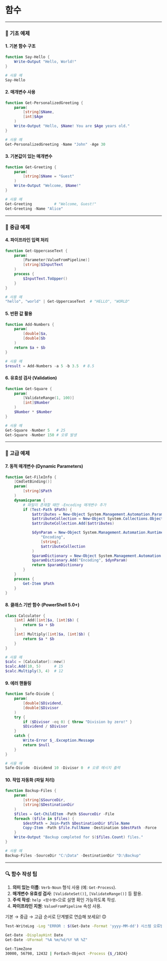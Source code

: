 # 함수

---

### 📘 **기초 예제**

#### 1. **기본 함수 구조**

```powershell
function Say-Hello {
    Write-Output "Hello, World!"
}

# 사용 예
Say-Hello
```

#### 2. **매개변수 사용**

```powershell
function Get-PersonalizedGreeting {
    param(
        [string]$Name,
        [int]$Age
    )
    Write-Output "Hello, $Name! You are $Age years old."
}

# 사용 예
Get-PersonalizedGreeting -Name "John" -Age 30
```

#### 3. **기본값이 있는 매개변수**

```powershell
function Get-Greeting {
    param(
        [string]$Name = "Guest"
    )
    Write-Output "Welcome, $Name!"
}

# 사용 예
Get-Greeting          # "Welcome, Guest!"
Get-Greeting -Name "Alice"
```

---

### 📗 **중급 예제**

#### 4. **파이프라인 입력 처리**

```powershell
function Get-UppercaseText {
    param(
        [Parameter(ValueFromPipeline)]
        [string]$InputText
    )
    process {
        $InputText.ToUpper()
    }
}

# 사용 예
"hello", "world" | Get-UppercaseText  # "HELLO", "WORLD"
```

#### 5. **반환 값 활용**

```powershell
function Add-Numbers {
    param(
        [double]$a,
        [double]$b
    )
    return $a + $b
}

# 사용 예
$result = Add-Numbers -a 5 -b 3.5  # 8.5
```

#### 6. **유효성 검사 (Validation)**

```powershell
function Get-Square {
    param(
        [ValidateRange(1, 100)]
        [int]$Number
    )
    $Number * $Number
}

# 사용 예
Get-Square -Number 5   # 25
Get-Square -Number 150 # 오류 발생
```

---

### 📕 **고급 예제**

#### 7. **동적 매개변수 (Dynamic Parameters)**

```powershell
function Get-FileInfo {
    [CmdletBinding()]
    param(
        [string]$Path
    )
    dynamicparam {
        # 파일이 존재할 때만 -Encoding 매개변수 추가
        if (Test-Path $Path) {
            $attributes = New-Object System.Management.Automation.ParameterAttribute
            $attributeCollection = New-Object System.Collections.ObjectModel.Collection[System.Attribute]
            $attributeCollection.Add($attributes)

            $dynParam = New-Object System.Management.Automation.RuntimeDefinedParameter(
                "Encoding",
                [string],
                $attributeCollection
            )
            $paramDictionary = New-Object System.Management.Automation.RuntimeDefinedParameterDictionary
            $paramDictionary.Add("Encoding", $dynParam)
            return $paramDictionary
        }
    }
    process {
        Get-Item $Path
    }
}
```

#### 8. **클래스 기반 함수 (PowerShell 5.0+)**

```powershell
class Calculator {
    [int] Add([int]$a, [int]$b) {
        return $a + $b
    }
    [int] Multiply([int]$a, [int]$b) {
        return $a * $b
    }
}

# 사용 예
$calc = [Calculator]::new()
$calc.Add(10, 5)      # 15
$calc.Multiply(3, 4)  # 12
```

#### 9. **에러 핸들링**

```powershell
function Safe-Divide {
    param(
        [double]$Dividend,
        [double]$Divisor
    )
    try {
        if ($Divisor -eq 0) { throw "Division by zero!" }
        $Dividend / $Divisor
    }
    catch {
        Write-Error $_.Exception.Message
        return $null
    }
}

# 사용 예
Safe-Divide -Dividend 10 -Divisor 0  # 오류 메시지 출력
```

#### 10. **작업 자동화 (파일 처리)**

```powershell
function Backup-Files {
    param(
        [string]$SourceDir,
        [string]$DestinationDir
    )
    $files = Get-ChildItem -Path $SourceDir -File
    foreach ($file in $files) {
        $destPath = Join-Path $DestinationDir $file.Name
        Copy-Item -Path $file.FullName -Destination $destPath -Force
    }
    Write-Output "Backup completed for $($files.Count) files."
}

# 사용 예
Backup-Files -SourceDir "C:\Data" -DestinationDir "D:\Backup"
```

---

### 🔍 **함수 작성 팁**

1. **의미 있는 이름**: `Verb-Noun` 형식 사용 (예: `Get-Process`).
2. **매개변수 유효성 검사**: `[ValidateSet()]`, `[ValidateRange()]` 등 활용.
3. **주석 작성**: `help <함수명>`으로 설명 확인 가능하도록 작성.
4. **파이프라인 지원**: `ValueFromPipeline` 속성 사용.

기본 → 중급 → 고급 순서로 단계별로 연습해 보세요! 😊

```bash
Test-WriteLog -Log "ERROR : $(Get-Date -Format 'yyyy-MM-dd') 시스템 오류발생" -Verbose

Get-Date -DisplayHint Date
Get-Date -UFormat "%A %m/%d/%Y %R %Z"

Get-TimeZone
30000, 56798, 12432 | ForEach-Object -Process {$_/1024}
```
